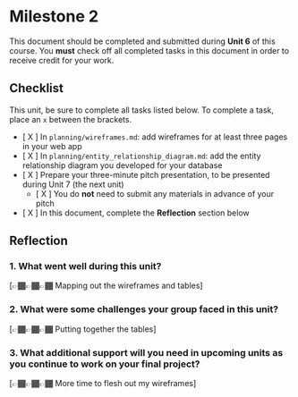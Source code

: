 # Milestone 2

This document should be completed and submitted during **Unit 6** of this course. You **must** check off all completed tasks in this document in order to receive credit for your work.

## Checklist

This unit, be sure to complete all tasks listed below. To complete a task, place an `x` between the brackets.

- [ X ] In `planning/wireframes.md`: add wireframes for at least three pages in your web app
- [ X ] In `planning/entity_relationship_diagram.md`: add the entity relationship diagram you developed for your database
- [ X ] Prepare your three-minute pitch presentation, to be presented during Unit 7 (the next unit)
  - [ X ] You do **not** need to submit any materials in advance of your pitch
- [ X ] In this document, complete the **Reflection** section below

## Reflection

### 1. What went well during this unit?

[👉🏾👉🏾👉🏾 Mapping out the wireframes and tables]

### 2. What were some challenges your group faced in this unit?

[👉🏾👉🏾👉🏾 Putting together the tables]

### 3. What additional support will you need in upcoming units as you continue to work on your final project?

[👉🏾👉🏾👉🏾 More time to flesh out my wireframes]
